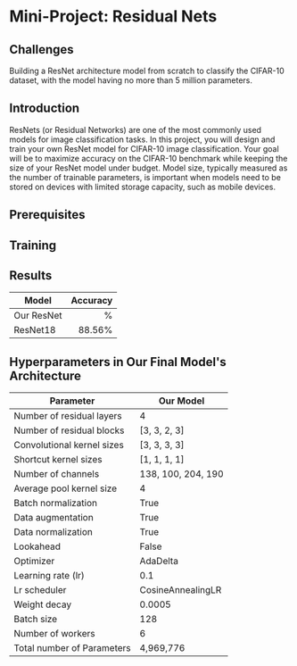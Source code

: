# Mini-Project: Residual Nets

## Challenges
Building a ResNet architecture model from scratch to classify the CIFAR-10 dataset, with the model having no more than 5 million parameters.

## Introduction
ResNets (or Residual Networks) are one of the most commonly used models for image classification tasks. In this project, you will design and train your own ResNet model for CIFAR-10 image classification. Your goal will be to maximize accuracy on the CIFAR-10 benchmark while keeping the size of your ResNet model under budget. Model size, typically measured as the number of trainable parameters, is important when models need to be stored on devices with limited storage capacity, such as mobile devices.

## Prerequisites

## Training

## Results

| Model       | Accuracy  |
|-------------|----------:|
| Our ResNet  |   %       |
| ResNet18    | 88.56%    |

## Hyperparameters in Our Final Model's Architecture

| Parameter                     | Our Model         |
|-------------------------------|-------------------|
| Number of residual layers     | 4                 |
| Number of residual blocks     | [3, 3, 2, 3]      |
| Convolutional kernel sizes    | [3, 3, 3, 3]      |
| Shortcut kernel sizes         | [1, 1, 1, 1]      |
| Number of channels            | 138, 100, 204, 190|
| Average pool kernel size      | 4                 |
| Batch normalization           | True              |
| Data augmentation             | True              |
| Data normalization            | True              |
| Lookahead                     | False             |
| Optimizer                     | AdaDelta          |
| Learning rate (lr)            | 0.1               |
| Lr scheduler                  | CosineAnnealingLR |
| Weight decay                  | 0.0005            |
| Batch size                    | 128               |
| Number of workers             | 6                 |
| Total number of Parameters    | 4,969,776         |

